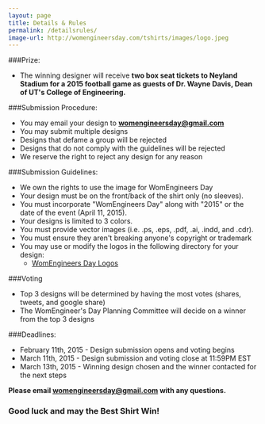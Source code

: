 ```yaml
---
layout: page
title: Details & Rules
permalink: /detailsrules/
image-url: http://womengineersday.com/tshirts/images/logo.jpeg
---
```


###Prize:
- The winning designer will receive **two box seat tickets to Neyland Stadium for a 2015 football game as guests of Dr. Wayne Davis, Dean of UT's College of Engineering.**

###Submission Procedure:
- You may email your design to **womengineersday@gmail.com**    
- You may submit multiple designs
- Designs that defame a group will be rejected
- Designs that do not comply with the guidelines will be rejected    
- We reserve the right to reject any design for any reason    

###Submission Guidelines:
- We own the rights to use the image for WomEngineers Day     
- Your design must be on the front/back of the shirt only (no sleeves).
- You must incorporate "WomEngineers Day" along with "2015" or the date of the event (April 11, 2015).
- Your designs is limited to 3 colors.
- You must provide vector images (i.e. .ps, .eps, .pdf, .ai, .indd, and .cdr).
- You must ensure they aren't breaking anyone's copyright or trademark    
- You may use or modify the logos in the following directory for your design:
	- [WomEngineers Day Logos](https://github.com/womengineersday/tshirts/tree/gh-pages/images/logos)

###Voting 
- Top 3 designs will be determined by having the most votes (shares, tweets, and google share)    
- The WomEngineer's Day Planning Committee will decide on a winner from the top 3 designs    
 
###Deadlines: 
- February 11th, 2015 - Design submission opens and voting begins    
- March 11th, 2015 - Design submission and voting close at 11:59PM EST    
- March 13th, 2015 - Winning design chosen and the winner contacted for the next steps    
 
**Please email womengineersday@gmail.com with any questions.**

### Good luck and may the Best Shirt Win!  
